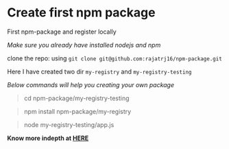 # Create first npm package

First npm-package and register locally

_Make sure you already have installed nodejs and npm_

clone the repo: using `git clone git@github.com:rajatrj16/npm-package.git`

Here I have created two dir `my-registry` and `my-registry-testing` 

_Below commands will help you creating your own package_

> cd npm-package/my-registry-testing

> npm install npm-package/my-registry

> node my-registry-testing/app.js

**Know more indepth at [HERE](https://dev.to/therealdanvega/creating-your-first-npm-package-2ehf)**
